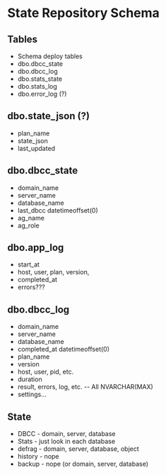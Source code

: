 State Repository Schema
=======================

Tables
------
* Schema deploy tables
* dbo.dbcc_state
* dbo.dbcc_log
* dbo.stats_state
* dbo.stats_log
* dbo.error_log (?)

dbo.state_json (?)
------------------
* plan_name
* state_json
* last_updated

dbo.dbcc_state
--------------
* domain_name 
* server_name
* database_name
* last_dbcc datetimeoffset(0)
* ag_name
* ag_role 

dbo.app_log
-----------
* start_at
* host, user, plan, version, 
* completed_at
* errors???

dbo.dbcc_log
------------
* domain_name
* server_name
* database_name
* completed_at datetimeoffset(0)
* plan_name
* version
* host, user, pid, etc.
* duration
* result, errors, log, etc. -- All NVARCHAR(MAX)
* settings...


State
-----
* DBCC - domain, server, database
* Stats - just look in each database
* defrag - domain, server, database, object
* history - nope
* backup - nope (or domain, server, database)

